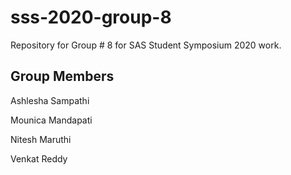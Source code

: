 # sss-2020-group-8
Repository for Group # 8 for SAS Student Symposium 2020 work.

## Group Members

Ashlesha Sampathi

Mounica Mandapati

Nitesh Maruthi

Venkat Reddy
